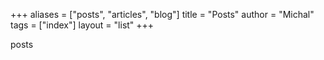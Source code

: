 +++
aliases = ["posts", "articles", "blog"]
title = "Posts"
author = "Michal"
tags = ["index"]
layout = "list"
+++

posts
